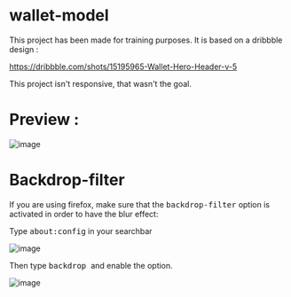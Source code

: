 # wallet-model

This project has been made for training purposes. It is based on a dribbble design : 

https://dribbble.com/shots/15195965-Wallet-Hero-Header-v-5

This project isn't responsive, that wasn't the goal. 

# Preview : 

![image](https://user-images.githubusercontent.com/79083274/141348388-849f96fc-459e-44e9-b781-1ba119b0502a.png)

# Backdrop-filter 

If you are using firefox, make sure that the <tt>backdrop-filter</tt> option is activated in order to have the blur effect: 

Type <tt> about:config</tt> in your searchbar 

![image](https://user-images.githubusercontent.com/79083274/141290217-9e41e851-87c3-4129-a625-d1e26c9300e6.png)

Then type <tt> backdrop </tt> and enable the option.

![image](https://user-images.githubusercontent.com/79083274/141290381-6e218077-685e-4eee-9257-2440251eb1d0.png)
